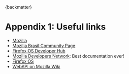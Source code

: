 {backmatter}

# Appendix 1: Useful links

* [Mozilla](http://mozilla.org)
* [Mozilla Brasil Community Page](http://mozillabrasi.org.br)
* [Firefox OS Developer Hub](http://marketplace.firefox.com/developers)
* [Mozilla Developers Network](http://developer.mozilla.org/): Best documentation ever!
* [Firefox OS](http://www.mozilla.org/pt-BR/firefox/os/)
* [WebAPI on Mozilla Wiki](http://wiki.mozilla.org/WebAPI) 